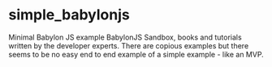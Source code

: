 # simple_babylonjs
Minimal Babylon JS example
BabylonJS Sandbox, books and tutorials written by the developer experts.
There are copious examples but there seems to be no easy end to end example of a simple example - like an MVP.

